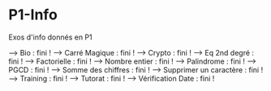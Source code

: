 # P1-Info
Exos d'info donnés en P1

--> Bio : fini !
--> Carré Magique : fini !
--> Crypto : fini !
--> Eq 2nd degré : fini !
--> Factorielle : fini !
--> Nombre entier : fini !
--> Palindrome : fini !
--> PGCD : fini !
--> Somme des chiffres : fini !
--> Supprimer un caractère : fini !
--> Training : fini !
--> Tutorat : fini !
--> Vérification Date : fini !